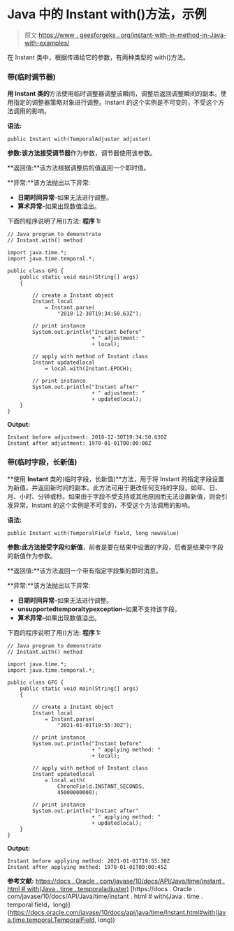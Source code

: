 # Java 中的 Instant with()方法，示例

> 原文:[https://www . geesforgeks . org/instant-with-in-method-in-Java-with-examples/](https://www.geeksforgeeks.org/instant-with-method-in-java-with-examples/)

在 Instant 类中，根据传递给它的参数，有两种类型的 with()方法。

### 带(临时调节器)

**用 **Instant** 类的**方法使用临时调整器调整该瞬间，调整后返回调整瞬间的副本。使用指定的调整器策略对象进行调整。Instant 的这个实例是不可变的，不受这个方法调用的影响。

**语法:**

```
public Instant with(TemporalAdjuster adjuster)

```

**参数:**该方法接受**调节器**作为参数，调节器使用该参数。

**返回值:**该方法根据调整后的值返回一个即时值。

**异常:**该方法抛出以下异常:

*   **日期时间异常**–如果无法进行调整。
*   **算术异常**–如果出现数值溢出。

下面的程序说明了用()方法:
**程序 1:**

```
// Java program to demonstrate
// Instant.with() method

import java.time.*;
import java.time.temporal.*;

public class GFG {
    public static void main(String[] args)
    {

        // create a Instant object
        Instant local
            = Instant.parse(
                "2018-12-30T19:34:50.63Z");

        // print instance
        System.out.println("Instant before"
                           + " adjustment: "
                           + local);

        // apply with method of Instant class
        Instant updatedlocal
            = local.with(Instant.EPOCH);

        // print instance
        System.out.println("Instant after"
                           + " adjustment: "
                           + updatedlocal);
    }
}
```

**Output:**

```
Instant before adjustment: 2018-12-30T19:34:50.630Z
Instant after adjustment: 1970-01-01T00:00:00Z

```

### 带(临时字段，长新值)

**使用 **Instant** 类的(临时字段，长新值)**方法，用于将 Instant 的指定字段设置为新值，并返回新时间的副本。此方法可用于更改任何支持的字段，如年、日、月、小时、分钟或秒。如果由于字段不受支持或其他原因而无法设置新值，则会引发异常。Instant 的这个实例是不可变的，不受这个方法调用的影响。

**语法:**

```
public Instant with(TemporalField field, long newValue)

```

**参数:**此方法接受**字段**和**新值**，前者是要在结果中设置的字段，后者是结果中字段的新值作为参数。

**返回值:**该方法返回一个带有指定字段集的即时消息。

**异常:**该方法抛出以下异常:

*   **日期时间异常**–如果无法进行调整。
*   **unsupportedtemporaltypexception**–如果不支持该字段。
*   **算术异常**–如果出现数值溢出。

下面的程序说明了用()方法:
**程序 1:**

```
// Java program to demonstrate
// Instant.with() method

import java.time.*;
import java.time.temporal.*;

public class GFG {
    public static void main(String[] args)
    {

        // create a Instant object
        Instant local
            = Instant.parse(
                "2021-01-01T19:55:30Z");

        // print instance
        System.out.println("Instant before"
                           + " applying method: "
                           + local);

        // apply with method of Instant class
        Instant updatedlocal
            = local.with(
                ChronoField.INSTANT_SECONDS,
                45000000000);

        // print instance
        System.out.println("Instant after"
                           + " applying method: "
                           + updatedlocal);
    }
}
```

**Output:**

```
Instant before applying method: 2021-01-01T19:55:30Z
Instant after applying method: 1970-01-01T00:00:45Z

```

**参考文献:**
[https://docs . Oracle . com/javase/10/docs/API/Java/time/instant . html # with(Java . time . temporaladjuster)](https://docs.oracle.com/javase/10/docs/api/java/time/Instant.html#with(java.time.temporal.TemporalAdjuster))
[https://docs . Oracle . com/javase/10/docs/API/Java/time/instant . html # with(Java . time . temporal field，long)](https://docs.oracle.com/javase/10/docs/api/java/time/Instant.html#with(java.time.temporal.TemporalField, long))